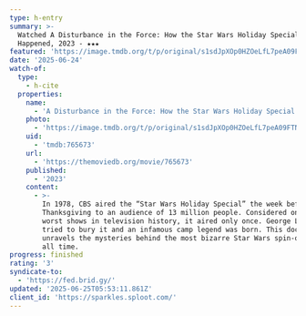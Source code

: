 ```yaml
---
type: h-entry
summary: >-
  Watched A Disturbance in the Force: How the Star Wars Holiday Special
  Happened, 2023 - ★★★
featured: 'https://image.tmdb.org/t/p/original/s1sdJpXOp0HZOeLfL7peA09FTNG.jpg'
date: '2025-06-24'
watch-of:
  type:
    - h-cite
  properties:
    name:
      - 'A Disturbance in the Force: How the Star Wars Holiday Special Happened'
    photo:
      - 'https://image.tmdb.org/t/p/original/s1sdJpXOp0HZOeLfL7peA09FTNG.jpg'
    uid:
      - 'tmdb:765673'
    url:
      - 'https://themoviedb.org/movie/765673'
    published:
      - '2023'
    content:
      - >-
        In 1978, CBS aired the “Star Wars Holiday Special” the week before
        Thanksgiving to an audience of 13 million people. Considered one of the
        worst shows in television history, it aired only once. George Lucas
        tried to bury it and an infamous camp legend was born. This documentary
        unravels the mysteries behind the most bizarre Star Wars spin-offs of
        all time.
progress: finished
rating: '3'
syndicate-to:
  - 'https://fed.brid.gy/'
updated: '2025-06-25T05:53:11.861Z'
client_id: 'https://sparkles.sploot.com/'
---
```


